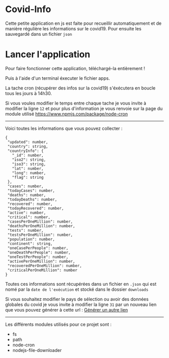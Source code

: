 # Covid-Info

Cette petite application en js est faite pour recueillir automatiquement et de manière régulière les informations sur le covid19. Pour ensuite les sauvegardé dans un fichier `json`

# Lancer l'application
Pour faire fonctionner cette application, téléchargé-la entièrement !

Puis à l'aide d'un terminal éxecuter le fichier apps.

La tache cron (récupérer des infos sur la covid19) s'éxécutera en boucle tous les jours à 14h30.

Si vous voules modifier le temps entre chaque tache je vous invite à modifier la ligne `12` et pour plus d'information je vous renvoie sur la page du module utilisé https://www.npmjs.com/package/node-cron

<hr/>

Voici toutes les informations que vous pouvez collecter :

 ```{
{
  "updated": number,
  "country": string,
  "countryInfo": {
    "_id": number,
    "iso2": string,
    "iso3": string,
    "lat": number,
    "long": number,
    "flag": string
  },
  "cases": number,
  "todayCases": number,
  "deaths": number,
  "todayDeaths": number,
  "recovered": number,
  "todayRecovered": number,
  "active": number,
  "critical": number,
  "casesPerOneMillion": number,
  "deathsPerOneMillion": number,
  "tests": number,
  "testsPerOneMillion": number,
  "population": number,
  "continent": string,
  "oneCasePerPeople": number,
  "oneDeathPerPeople": number,
  "oneTestPerPeople": number,
  "activePerOneMillion": number,
  "recoveredPerOneMillion": number,
  "criticalPerOneMillion": number
}
```

Toutes ces informations sont récupérées dans un fichier en `.json` qui est nomé par la `date de l'exécution` et stocké dans le dossier `downloads`

Si vous souhaitez modifier le pays de sélection ou avoir des données globales du covid je vous invite à modifier la ligne `31` par un nouveau lien que vous pouvez générer à cette url : <a href="https://disease.sh/docs/">Générer un autre lien</a>

<hr/>

Les différents modules utilisés pour ce projet sont :
 - fs
 - path
 - node-cron
 - nodejs-file-downloader
